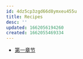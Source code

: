 ```yaml
---
id: 4dz5cp3zgd66d8ymxeu455u
title: Recipes
desc: ''
updated: 1662056194260
created: 1662055469334
---
```


<!-- @import "[TOC]" {cmd="toc" depthFrom=1 depthTo=6 orderedList=true} -->

<!-- code_chunk_output -->
* [第一章节](#ch-1)


<!-- /code_chunk_output -->









